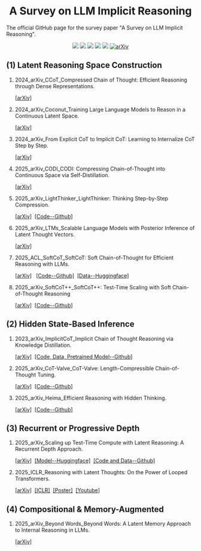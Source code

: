 <div align="center">
    <h1><b>A Survey on LLM Implicit Reasoning</b></h1>
</div>

The official GitHub page for the survey paper "A Survey on LLM Implicit Reasoning".


<div align="center">

![](https://img.shields.io/github/stars/jindongli-Ai/LLM-Implicit-Reasoning-Survey?color=yellow)
![](https://img.shields.io/github/stars/jindongli-Ai/LLM-Implicit-Reasoning-Survey?color=yellow&cacheSeconds=60)
![](https://img.shields.io/github/forks/jindongli-Ai/LLM-Implicit-Reasoning-Survey?color=lightblue)
![](https://img.shields.io/github/last-commit/jindongli-Ai/LLM-Implicit-Reasoning-Survey?color=green)
![](https://img.shields.io/badge/PRs-Welcome-blue)
<a href="https://arxiv.org/" target="_blank"><img src="https://img.shields.io/badge/arXiv-xxxx.xxxxx-009688.svg" alt="arXiv"></a>

</div>





## (1) Latent Reasoning Space Construction

1. 2024_arXiv_CCoT_Compressed Chain of Thought: Efficient Reasoning through Dense Representations.

   [[arXiv]](https://arxiv.org/abs/2412.13171)
   
2. 2024_arXiv_Coconut_Training Large Language Models to Reason in a Continuous Latent Space.

   [[arXiv]](https://arxiv.org/abs/2412.06769)
   
3. 2024_arXiv_From Explicit CoT to Implicit CoT: Learning to Internalize CoT Step by Step.

   [[arXiv]](https://arxiv.org/abs/2405.14838)
   
4. 2025_arXiv_CODI_CODI: Compressing Chain-of-Thought into Continuous Space via Self-Distillation.

   [[arXiv]](https://arxiv.org/abs/2502.21074)
   
5. 2025_arXiv_LightThinker_LightThinker: Thinking Step-by-Step Compression.

   [[arXiv]](https://arxiv.org/abs/2502.15589)&nbsp;
   [[Code--Github]](https://github.com/zjunlp/LightThinker)
    
6. 2025_arXiv_LTMs_Scalable Language Models with Posterior Inference of Latent Thought Vectors.

   [[arXiv]](https://arxiv.org/abs/2502.01567)

7. 2025_ACL_SoftCoT_SoftCoT: Soft Chain-of-Thought for Efficient Reasoning with LLMs.
    
   [[arXiv]](https://arxiv.org/abs/2502.12134) &nbsp;
   [[Code--Github]](https://github.com/xuyige/SoftCoT)&nbsp;
   [[Data--Huggingface]](https://huggingface.co/datasets/xuyige/ASDiv-Aug)

8. 2025_arXiv_SoftCoT++_SoftCoT++: Test-Time Scaling with Soft Chain-of-Thought Reasoning

   [[arXiv]](https://arxiv.org/abs/2505.11484)&nbsp;
   [[Code--Github]](https://github.com/xuyige/SoftCoT)



## (2) Hidden State-Based Inference

1. 2023_arXiv_ImplicitCoT_Implicit Chain of Thought Reasoning via Knowledge Distillation.

   [[arXiv]](https://arxiv.org/abs/2311.01460)&nbsp;
   [[Code, Data, Pretrained Model--Github]](https://github.com/da03/implicit_chain_of_thought/)
   
2. 2025_arXiv_CoT-Valve_CoT-Valve: Length-Compressible Chain-of-Thought Tuning.

   [[arXiv]](https://arxiv.org/abs/2502.09601)&nbsp;
   [[Code--Github]](https://github.com/horseee/CoT-Valve)
   
3. 2025_arXiv_Heima_Efficient Reasoning with Hidden Thinking.

   [[arXiv]](https://arxiv.org/abs/2501.19201)&nbsp;
   [[Code--Github]](https://github.com/shawnricecake/Heima)
 



## (3) Recurrent or Progressive Depth

1. 2025_arXiv_Scaling up Test-Time Compute with Latent Reasoning: A Recurrent Depth Approach.
   
   [[arXiv]](https://arxiv.org/abs/2502.05171)&nbsp;
   [[Model--Huggingface]](https://huggingface.co/tomg-group-umd/huginn-0125)&nbsp;
   [[Code and Data--Github]](https://github.com/seal-rg/recurrent-pretraining)
   
2. 2025_ICLR_Reasoning with Latent Thoughts: On the Power of Looped Transformers.
   
   [[arXiv]](https://arxiv.org/abs/2502.17416)&nbsp;
   [[ICLR]](https://iclr.cc/virtual/2025/poster/28971)&nbsp;
   [[Poster]](https://iclr.cc/media/iclr-2025/Slides/28971.pdf)&nbsp;
   [[Youtube]](https://www.youtube.com/watch?v=S22Bs07HD0k)



## (4) Compositional & Memory-Augmented

1. 2025_arXiv_Beyond Words_Beyond Words: A Latent Memory Approach to Internal Reasoning in LLMs.

   [[arXiv]](https://arxiv.org/abs/2502.21030)


